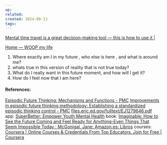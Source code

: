 ```yaml
---
up: 
related: 
created: 2024-08-13
tags:
---
```


[Mental time travel is a great decision-making tool — this is how to use it |](https://ideas.ted.com/mental-time-travel-is-a-great-decision-making-tool-this-is-how-to-use-it/)

[Home — WOOP my life](https://woopmylife.org/en/home)


1. Where exactly am I  in my future , who else is here , and what is around me?
2. whats true in this version of reality that is not true today?
3. What do I really want in this future moment, and how will I get it?
4. How do I feel now that I am here?
#### References:
[Episodic Future Thinking: Mechanisms and Functions - PMC](https://www.ncbi.nlm.nih.gov/pmc/articles/PMC5675579/)
[Improvements in episodic future thinking methodology: Establishing a standardized episodic thinking control - PMC](https://www.ncbi.nlm.nih.gov/pmc/articles/PMC6438451/)
[files.eric.ed.gov/fulltext/EJ1279646.pdf](https://files.eric.ed.gov/fulltext/EJ1279646.pdf)
app:
[SuperBetter: Empower Youth Mental Health](https://superbetter.com/)
book:
[Imaginable: How to See the Future Coming and Feel Ready for Anything-Even Things That Seem Impossible Today : McGonigal, Jane: Amazon.es: Libros](https://www.amazon.es/dp/1954118090?tag=teco01-21&geniuslink=true)
courses:
[Coursera | Online Courses & Credentials From Top Educators. Join for Free | Coursera](https://www.coursera.org/learn/forecasting-skills/home/module/1)
